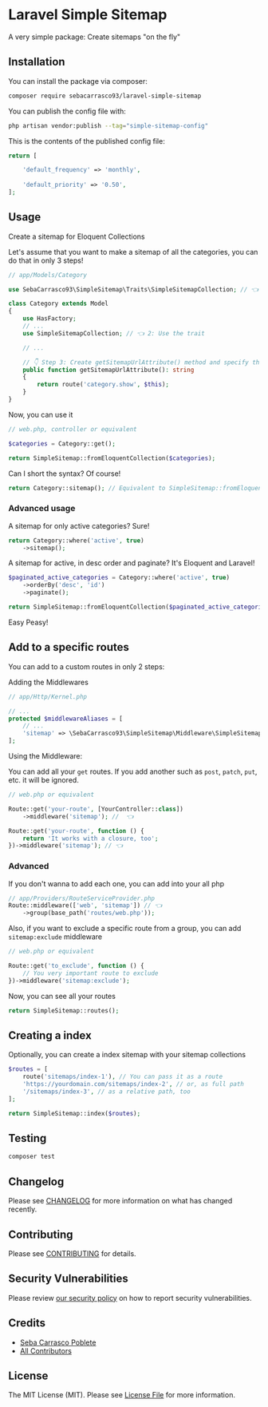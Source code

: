# Laravel Simple Sitemap

A very simple package: Create sitemaps "on the fly"

## Installation

You can install the package via composer:

```bash
composer require sebacarrasco93/laravel-simple-sitemap
```

You can publish the config file with:

```bash
php artisan vendor:publish --tag="simple-sitemap-config"
```

This is the contents of the published config file:

```php
return [    

    'default_frequency' => 'monthly',
    
    'default_priority' => '0.50',
];
```

## Usage

Create a sitemap for Eloquent Collections

Let's assume that you want to make a sitemap of all the categories, you can do that in only 3 steps!

```php
// app/Models/Category

use SebaCarrasco93\SimpleSitemap\Traits\SimpleSitemapCollection; // 👈 1: Import Trait

class Category extends Model
{
    use HasFactory;
    // ...
    use SimpleSitemapCollection; // 👈 2: Use the trait

    // ...

    // 👇 Step 3: Create getSitemapUrlAttribute() method and specify the full url
    public function getSitemapUrlAttribute(): string 
    {
        return route('category.show', $this);
    }
}

```

Now, you can use it

```php
// web.php, controller or equivalent

$categories = Category::get();

return SimpleSitemap::fromEloquentCollection($categories);
```

Can I short the syntax? Of course!

```php
return Category::sitemap(); // Equivalent to SimpleSitemap::fromEloquentCollection(Category::get());
```

### Advanced usage

A sitemap for only active categories? Sure!

```php
return Category::where('active', true)
    ->sitemap();
```

A sitemap for active, in desc order and paginate? It's Eloquent and Laravel!

```php
$paginated_active_categories = Category::where('active', true)
    ->orderBy('desc', 'id')
    ->paginate();

return SimpleSitemap::fromEloquentCollection($paginated_active_categories);
```

Easy Peasy!

## Add to a specific routes

You can add to a custom routes in only 2 steps:

Adding the Middlewares

```php
// app/Http/Kernel.php

// ...
protected $middlewareAliases = [
    // ...
    'sitemap' => \SebaCarrasco93\SimpleSitemap\Middleware\SimpleSitemap::class,
];
```

Using the Middleware:

You can add all your `get` routes. If you add another such as `post`, `patch`, `put`, etc. it will be ignored.

```php
// web.php or equivalent

Route::get('your-route', [YourController::class])
    ->middleware('sitemap'); //  👈

Route::get('your-route', function () {
    return 'It works with a closure, too';
})->middleware('sitemap'); // 👈
```

### Advanced

If you don't wanna to add each one, you can add into your all php

```php
// app/Providers/RouteServiceProvider.php
Route::middleware(['web', 'sitemap']) // 👈
    ->group(base_path('routes/web.php'));
```

Also, if you want to exclude a specific route from a group, you can add `sitemap:exclude` middleware

```php
// web.php or equivalent

Route::get('to_exclude', function () {
    // You very important route to exclude
})->middleware('sitemap:exclude');
```

Now, you can see all your routes

```php
return SimpleSitemap::routes();
```

## Creating a index

Optionally, you can create a index sitemap with your sitemap collections

```php
$routes = [
    route('sitemaps/index-1'), // You can pass it as a route
    'https://yourdomain.com/sitemaps/index-2', // or, as full path
    '/sitemaps/index-3', // as a relative path, too
];

return SimpleSitemap::index($routes);
```

## Testing

```bash
composer test
```

## Changelog

Please see [CHANGELOG](CHANGELOG.md) for more information on what has changed recently.

## Contributing

Please see [CONTRIBUTING](CONTRIBUTING.md) for details.

## Security Vulnerabilities

Please review [our security policy](../../security/policy) on how to report security vulnerabilities.

## Credits

- [Seba Carrasco Poblete](https://github.com/sebacarrasco93)
- [All Contributors](../../contributors)

## License

The MIT License (MIT). Please see [License File](LICENSE.md) for more information.
